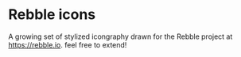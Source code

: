# Rebble icons
A growing set of stylized icongraphy drawn for the Rebble project at https://rebble.io. feel free to extend!
